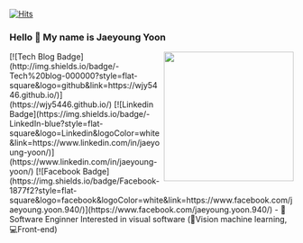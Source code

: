 [![Hits](https://hits.seeyoufarm.com/api/count/incr/badge.svg?url=https%3A%2F%2Fgithub.com%2Fwjy5446&count_bg=%2379C83D&title_bg=%23555555&icon=bilibili.svg&icon_color=%23E7E7E7&title=hits&edge_flat=false)](https://hits.seeyoufarm.com)
### Hello 👋 My name is Jaeyoung Yoon
<img align='right' src="https://media.giphy.com/media/836HiJc7pgzy8iNXCn/giphy.gif" width="230" />
[![Tech Blog Badge](http://img.shields.io/badge/-Tech%20blog-000000?style=flat-square&logo=github&link=https://wjy5446.github.io/)](https://wjy5446.github.io/) [![Linkedin Badge](https://img.shields.io/badge/-LinkedIn-blue?style=flat-square&logo=Linkedin&logoColor=white&link=https://www.linkedin.com/in/jaeyoung-yoon/)](https://www.linkedin.com/in/jaeyoung-yoon/) [![Facebook Badge](https://img.shields.io/badge/Facebook-1877f2?style=flat-square&logo=facebook&logoColor=white&link=https://www.facebook.com/jaeyoung.yoon.940/)](https://www.facebook.com/jaeyoung.yoon.940/)
- 🔭 Software Enginner Interested in visual software (🤖Vision machine learning, 💻Front-end) 

<!--
**wjy5446/wjy5446** is a ✨ _special_ ✨ repository because its `README.md` (this file) appears on your GitHub profile.

Here are some ideas to get you started:

- 🔭 I’m currently working on ...
- 🌱 I’m currently learning ...
- 👯 I’m looking to collaborate on ...
- 🤔 I’m looking for help with ...
- 💬 Ask me about ...
- 📫 How to reach me: ...
- 😄 Pronouns: ...
- ⚡ Fun fact: ...
-->
